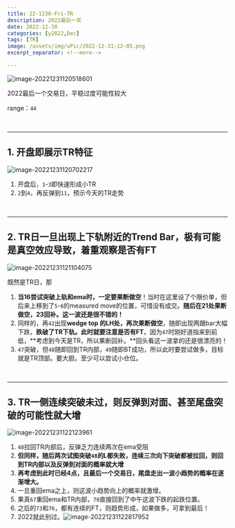 ```yaml
---
title: 22-1230-Fri-TR
description: 2022最后一天
date: 2022-12-30
categories: [y2022,Dec]
tags: [TR]
image: /assets/img/uPic/2022-12-31-12-05.png
excerpt_separator: <!--more-->

---
```


![image-20221231120518601](https://cdn.jsdelivr.net/gh/shawnyeung/shawnyeung.github.io@master/assets/img/uPic/2022-12-31-12-05.png)

2022最后一个交易日，平稳过度可能性较大

 <!--more-->

range：`44`

<br/>

---

## 1. 开盘即展示TR特征

![image-20221231120702217](https://cdn.jsdelivr.net/gh/shawnyeung/shawnyeung.github.io@master/assets/img/uPic/2022-12-31-12-07.png)

1. 开盘后，`1`-`3`即快速形成小TR
2. `2`到`4`，再反弹到`11`，预示今天的TR走势

<br/>

---

## 2. TR日一旦出现上下轨附近的Trend Bar，极有可能是真空效应导致，着重观察是否有FT

![image-20221231121104075](https://cdn.jsdelivr.net/gh/shawnyeung/shawnyeung.github.io@master/assets/img/uPic/2022-12-31-12-11.png)

既然是TR日，那

1. **当16尝试突破上轨和ema时，一定要果断做空**！当时在这里设了个限价单，但后来上移到了`5`-`6`的measured move的位置，可惜没有成交。**随后在21处果断做空，23回补。这一波还是很不错的！**
2. 同样的，再`42`出现**wedge top 的LH处，再次果断做空**，随即出现两跟bar大幅下跌，**跌破了TR下轨。此时就要注意是否有FT**。因为`47`时刚好道指来到前低，**考虑到今天是TR，所以果断回补。**回头看这一波拿的还是很漂亮的！
3. `47`突破，但`48`随即回到TR内部，`49`随即BT成功，所以此时要尝试做多，目标就是TR顶部。要大胆。至少可以尝试小仓位。

<br/>

---

## 3. TR一侧连续突破未过，则反弹到对面、甚至尾盘突破的可能性就大增

![image-20221231122123961](https://cdn.jsdelivr.net/gh/shawnyeung/shawnyeung.github.io@master/assets/img/uPic/2022-12-31-12-21.png)

1. `48`拉回TR内部后，反弹乏力连续两次在ema受阻
2. **但同样，随后两次试图突破`48`的L都失败，连续三次向下突破都被拉回，则回到TR内部以及反弹到对面的概率就大增**
3. **再考虑到此时已经4点，且最后一个交易日，尾盘走出一波小趋势的概率在逐渐增大。**
4. 一旦重回ema之上，则这波小趋势向上的概率就激增。
5. 果真`67`重回ema和TR内部，`70`直接回到了中午这波下跌的起跌位置。
6. 之后的`73`和`76`，都有连续的FT，则趋势形成，如果做多，可拿到最后！
7. 2022就此别过。![image-20221231122817952](https://cdn.jsdelivr.net/gh/shawnyeung/shawnyeung.github.io@master/assets/img/uPic/2022-12-31-12-28.png)

